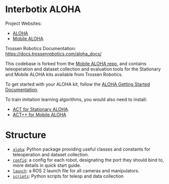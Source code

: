 # Interbotix ALOHA

Project Websites:

* [ALOHA](https://tonyzhaozh.github.io/aloha/)
* [Mobile ALOHA](https://mobile-aloha.github.io/)

Trossen Robotics Documentation: https://docs.trossenrobotics.com/aloha_docs/

This codebase is forked from the [Mobile ALOHA repo](https://github.com/MarkFzp/mobile-aloha), and contains teleoperation and dataset collection and evaluation tools for the Stationary and Mobile ALOHA kits available from Trossen Robotics.

To get started with your ALOHA kit, follow the [ALOHA Getting Started Documentation](https://docs.trossenrobotics.com/aloha_docs/getting_started.html).

To train imitation learning algorithms, you would also need to install:

* [ACT for Stationary ALOHA](https://github.com/Interbotix/act).
* [ACT++ for Mobile ALOHA](https://github.com/Interbotix/act-plus-plus)

# Structure
- [``aloha``](./aloha/): Python package providing useful classes and constants for teleoperation and dataset collection.
- [``config``](./config/): a config for each robot, designating the port they should bind to, more details in quick start guide.
- [``launch``](./launch): a ROS 2 launch file for all cameras and manipulators.
- [``scripts``](./scripts/): Python scripts for teleop and data collection
